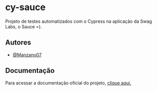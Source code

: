 # cy-sauce


Projeto de testes automatizados com o Cypress na aplicação da Swag Labs, o Sauce =).
## Autores

- [@Manzano07](https://github.com/Manzano07)


## Documentação

Para acessar a documentação oficial do projeto, [clique aqui.](https://bubbly-bicycle-7ba.notion.site/cy-sauce-b1cf46adde2d425a832a01b40c4d68e2?pvs=4)

